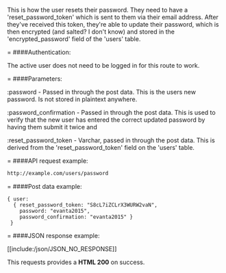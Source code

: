 <!-- --- title: PUT /users/password -->

This is how the user resets their password. They need to have a 'reset_password_token' which is sent to them via their email address. After they've received this token, they're able to update their password, which is then encrypted (and salted? I don't know) and stored in the 'encrypted_password' field of the 'users' table.

=
####Authentication:

The active user does not need to be logged in for this route to work.

=
####Parameters:

:password - Passed in through the post data. This is the users new password. Is not stored in plaintext anywhere.

:password_confirmation - Passed in through the post data. This is used to verify that the new user has entered the correct updated password by having them submit it twice and

:reset_password_token - Varchar, passed in through the post data. This is derived from the 'reset_password_token' field on the 'users' table.

=
####API request example:
```html
http://example.com/users/password
```

=
####Post data example:
```
{ user: 
  { reset_password_token: "S8cL7iZCLrX3WURW2vaN",  
    password: "evanta2015", 
    password_confirmation: "evanta2015" } 
 }
```

=
####JSON response example:

[[include:/json/JSON_NO_RESPONSE]]

This requests provides a <strong>HTML 200</strong> on success.